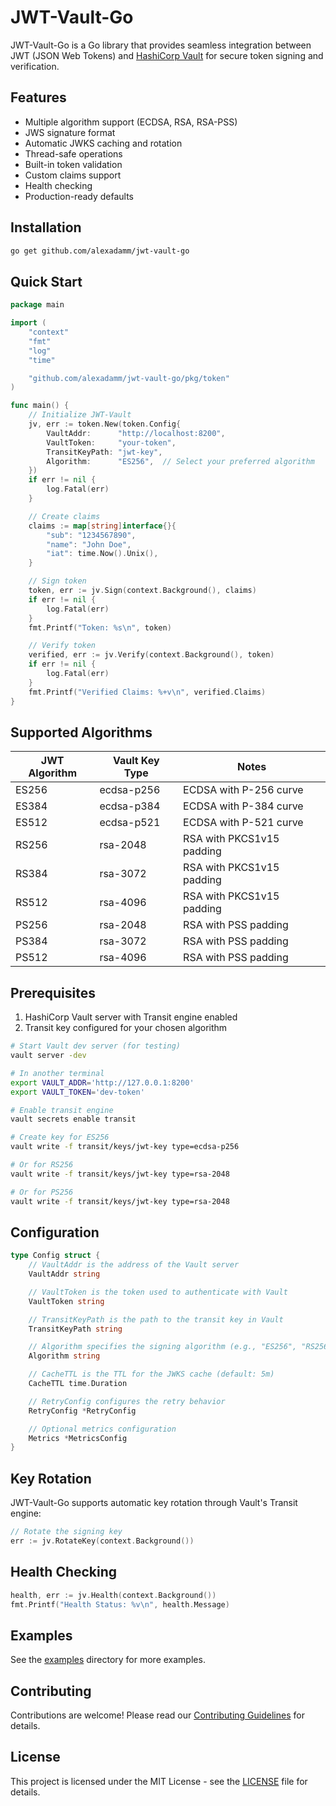 # JWT-Vault-Go

JWT-Vault-Go is a Go library that provides seamless integration between JWT (JSON Web Tokens) and [HashiCorp Vault](https://github.com/hashicorp/vault) for secure token signing and verification.

## Features

- Multiple algorithm support (ECDSA, RSA, RSA-PSS)
- JWS signature format
- Automatic JWKS caching and rotation
- Thread-safe operations
- Built-in token validation
- Custom claims support
- Health checking
- Production-ready defaults

## Installation

```bash
go get github.com/alexadamm/jwt-vault-go
```

## Quick Start

```go
package main

import (
    "context"
    "fmt"
    "log"
    "time"

    "github.com/alexadamm/jwt-vault-go/pkg/token"
)

func main() {
    // Initialize JWT-Vault
    jv, err := token.New(token.Config{
        VaultAddr:      "http://localhost:8200",
        VaultToken:     "your-token",
        TransitKeyPath: "jwt-key",
        Algorithm:      "ES256",  // Select your preferred algorithm
    })
    if err != nil {
        log.Fatal(err)
    }

    // Create claims
    claims := map[string]interface{}{
        "sub": "1234567890",
        "name": "John Doe",
        "iat": time.Now().Unix(),
    }

    // Sign token
    token, err := jv.Sign(context.Background(), claims)
    if err != nil {
        log.Fatal(err)
    }
    fmt.Printf("Token: %s\n", token)

    // Verify token
    verified, err := jv.Verify(context.Background(), token)
    if err != nil {
        log.Fatal(err)
    }
    fmt.Printf("Verified Claims: %+v\n", verified.Claims)
}
```

## Supported Algorithms

| JWT Algorithm | Vault Key Type | Notes |
|--------------|---------------|-------|
| ES256        | ecdsa-p256    | ECDSA with P-256 curve |
| ES384        | ecdsa-p384    | ECDSA with P-384 curve |
| ES512        | ecdsa-p521    | ECDSA with P-521 curve |
| RS256        | rsa-2048      | RSA with PKCS1v15 padding |
| RS384        | rsa-3072      | RSA with PKCS1v15 padding |
| RS512        | rsa-4096      | RSA with PKCS1v15 padding |
| PS256        | rsa-2048      | RSA with PSS padding |
| PS384        | rsa-3072      | RSA with PSS padding |
| PS512        | rsa-4096      | RSA with PSS padding |

## Prerequisites
1. HashiCorp Vault server with Transit engine enabled
2. Transit key configured for your chosen algorithm

```bash
# Start Vault dev server (for testing)
vault server -dev

# In another terminal
export VAULT_ADDR='http://127.0.0.1:8200'
export VAULT_TOKEN='dev-token'

# Enable transit engine
vault secrets enable transit

# Create key for ES256
vault write -f transit/keys/jwt-key type=ecdsa-p256

# Or for RS256
vault write -f transit/keys/jwt-key type=rsa-2048

# Or for PS256
vault write -f transit/keys/jwt-key type=rsa-2048
```

## Configuration
```go
type Config struct {
    // VaultAddr is the address of the Vault server
    VaultAddr string

    // VaultToken is the token used to authenticate with Vault
    VaultToken string

    // TransitKeyPath is the path to the transit key in Vault
    TransitKeyPath string

    // Algorithm specifies the signing algorithm (e.g., "ES256", "RS256", "PS256")
    Algorithm string

    // CacheTTL is the TTL for the JWKS cache (default: 5m)
    CacheTTL time.Duration

    // RetryConfig configures the retry behavior
    RetryConfig *RetryConfig

    // Optional metrics configuration
    Metrics *MetricsConfig
}
```

## Key Rotation
JWT-Vault-Go supports automatic key rotation through Vault's Transit engine:
```go
// Rotate the signing key
err := jv.RotateKey(context.Background())
```

## Health Checking
```go
health, err := jv.Health(context.Background())
fmt.Printf("Health Status: %v\n", health.Message)
```

## Examples
See the [examples](examples) directory for more examples.

## Contributing
Contributions are welcome! Please read our [Contributing Guidelines](CONTRIBUTING.md) for details.

## License
This project is licensed under the MIT License - see the [LICENSE](LICENSE) file for details.
